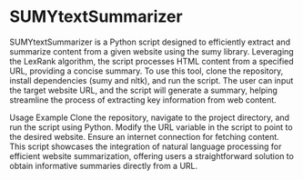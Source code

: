 # SUMYtextSummarizer

SUMYtextSummarizer is a Python script designed to efficiently extract and summarize content from a given website using the sumy library. Leveraging the LexRank algorithm, the script processes HTML content from a specified URL, providing a concise summary. To use this tool, clone the repository, install dependencies (sumy and nltk), and run the script. The user can input the target website URL, and the script will generate a summary, helping streamline the process of extracting key information from web content.

Usage Example
Clone the repository, navigate to the project directory, and run the script using Python. Modify the URL variable in the script to point to the desired website. Ensure an internet connection for fetching content. This script showcases the integration of natural language processing for efficient website summarization, offering users a straightforward solution to obtain informative summaries directly from a URL.

